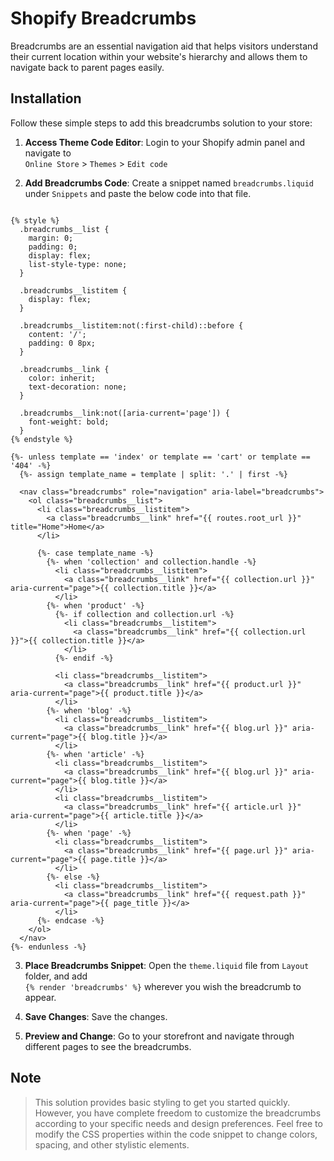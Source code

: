 # Shopify Breadcrumbs

Breadcrumbs are an essential navigation aid that helps visitors understand their current location within your website's hierarchy and allows them to navigate back to parent pages easily.


## Installation

Follow these simple steps to add this breadcrumbs solution to your store:

1. **Access Theme Code Editor**: 
    Login to your Shopify admin panel and navigate to <br /> `Online Store` > `Themes` > `Edit code`

2. **Add Breadcrumbs Code**: Create a snippet named `breadcrumbs.liquid` under `Snippets` and paste the below code into that file.


```liquid

{% style %}
  .breadcrumbs__list {
    margin: 0;
    padding: 0;
    display: flex;
    list-style-type: none;
  }

  .breadcrumbs__listitem {
    display: flex;
  }

  .breadcrumbs__listitem:not(:first-child)::before {
    content: '/';
    padding: 0 8px;
  }

  .breadcrumbs__link {
    color: inherit;
    text-decoration: none;
  }

  .breadcrumbs__link:not([aria-current='page']) {
    font-weight: bold;
  }
{% endstyle %}

{%- unless template == 'index' or template == 'cart' or template == '404' -%}
  {%- assign template_name = template | split: '.' | first -%}

  <nav class="breadcrumbs" role="navigation" aria-label="breadcrumbs">
    <ol class="breadcrumbs__list">
      <li class="breadcrumbs__listitem">
        <a class="breadcrumbs__link" href="{{ routes.root_url }}" title="Home">Home</a>
      </li>

      {%- case template_name -%}
        {%- when 'collection' and collection.handle -%}
          <li class="breadcrumbs__listitem">
            <a class="breadcrumbs__link" href="{{ collection.url }}" aria-current="page">{{ collection.title }}</a>
          </li>
        {%- when 'product' -%}
          {%- if collection and collection.url -%}
            <li class="breadcrumbs__listitem">
              <a class="breadcrumbs__link" href="{{ collection.url }}">{{ collection.title }}</a>
            </li>
          {%- endif -%}

          <li class="breadcrumbs__listitem">
            <a class="breadcrumbs__link" href="{{ product.url }}" aria-current="page">{{ product.title }}</a>
          </li>
        {%- when 'blog' -%}
          <li class="breadcrumbs__listitem">
            <a class="breadcrumbs__link" href="{{ blog.url }}" aria-current="page">{{ blog.title }}</a>
          </li>
        {%- when 'article' -%}
          <li class="breadcrumbs__listitem">
            <a class="breadcrumbs__link" href="{{ blog.url }}" aria-current="page">{{ blog.title }}</a>
          </li>
          <li class="breadcrumbs__listitem">
            <a class="breadcrumbs__link" href="{{ article.url }}" aria-current="page">{{ article.title }}</a>
          </li>
        {%- when 'page' -%}
          <li class="breadcrumbs__listitem">
            <a class="breadcrumbs__link" href="{{ page.url }}" aria-current="page">{{ page.title }}</a>
          </li>
        {%- else -%}
          <li class="breadcrumbs__listitem">
            <a class="breadcrumbs__link" href="{{ request.path }}" aria-current="page">{{ page_title }}</a>
          </li>
      {%- endcase -%}
    </ol>
  </nav>
{%- endunless -%}

```

3. **Place Breadcrumbs Snippet**: Open the `theme.liquid` file from `Layout` folder, and add <br /> `{% render 'breadcrumbs' %}` wherever you wish the breadcrumb to appear.

4. **Save Changes**: Save the changes.

5. **Preview and Change**: Go to your storefront and navigate through different pages to see the breadcrumbs.
   

## Note

> This solution provides basic styling to get you started quickly. However, you have complete freedom to customize the breadcrumbs according to your specific needs and design preferences. Feel free to modify the CSS properties within the code snippet to change colors, spacing, and other stylistic elements.